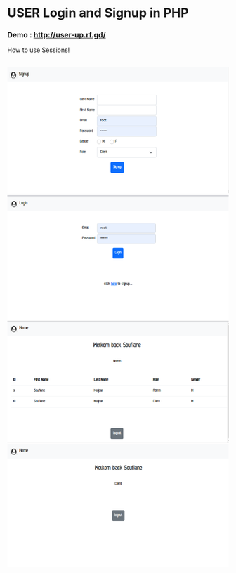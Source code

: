 # USER Login and Signup in PHP <h3>Demo : http://user-up.rf.gd/ </h3>
<p>
How to use Sessions!
</p>

<center>

<br>
  <img src="signup.png"/>
<br>
   <img src="login.png"/>
<br>
  <img src="admin.png"/>
<br>
  <img src="client.png"/>
<br>
</center>
